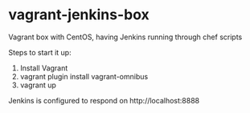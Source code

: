 vagrant-jenkins-box
===================

Vagrant box with CentOS, having Jenkins running through chef scripts

Steps to start it up:

1. Install Vagrant
2. vagrant plugin install vagrant-omnibus
3. vagrant up

Jenkins is configured to respond on http://localhost:8888
